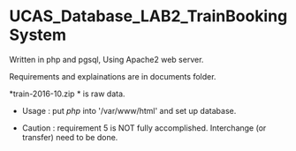 # UCAS_Database_LAB2_TrainBookingSystem
Written in php and pgsql, Using Apache2 web server.

Requirements and explainations are in documents folder.

*train-2016-10.zip * is raw data.

- Usage : put *php* into '/var/www/html' and set up database.

- Caution : requirement 5 is NOT fully accomplished. Interchange (or transfer) need to be done.